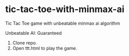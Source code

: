 # tic-tac-toe-with-minmax-ai
Tic Tac Toe game with unbeatable minmax ai algorithm 

Unbeatable AI: Guaranteed

1) Clone repo.
2) Open ttt.html to play the game. 

